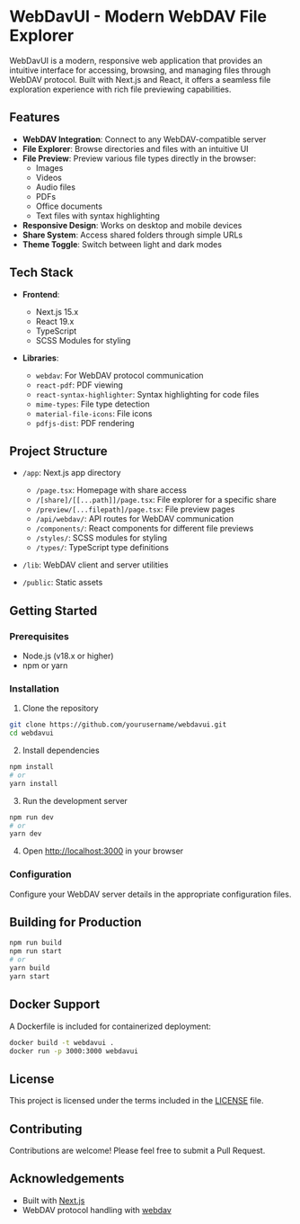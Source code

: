 # WebDavUI - Modern WebDAV File Explorer

WebDavUI is a modern, responsive web application that provides an intuitive interface for accessing, browsing, and managing files through WebDAV protocol. Built with Next.js and React, it offers a seamless file exploration experience with rich file previewing capabilities.

## Features

- **WebDAV Integration**: Connect to any WebDAV-compatible server
- **File Explorer**: Browse directories and files with an intuitive UI
- **File Preview**: Preview various file types directly in the browser:
  - Images
  - Videos
  - Audio files
  - PDFs
  - Office documents
  - Text files with syntax highlighting
- **Responsive Design**: Works on desktop and mobile devices
- **Share System**: Access shared folders through simple URLs
- **Theme Toggle**: Switch between light and dark modes

## Tech Stack

- **Frontend**:
  - Next.js 15.x
  - React 19.x
  - TypeScript
  - SCSS Modules for styling

- **Libraries**:
  - `webdav`: For WebDAV protocol communication
  - `react-pdf`: PDF viewing
  - `react-syntax-highlighter`: Syntax highlighting for code files
  - `mime-types`: File type detection
  - `material-file-icons`: File icons
  - `pdfjs-dist`: PDF rendering

## Project Structure

- `/app`: Next.js app directory
  - `/page.tsx`: Homepage with share access
  - `/[share]/[[...path]]/page.tsx`: File explorer for a specific share
  - `/preview/[...filepath]/page.tsx`: File preview pages
  - `/api/webdav/`: API routes for WebDAV communication
  - `/components/`: React components for different file previews
  - `/styles/`: SCSS modules for styling
  - `/types/`: TypeScript type definitions

- `/lib`: WebDAV client and server utilities
- `/public`: Static assets 

## Getting Started

### Prerequisites

- Node.js (v18.x or higher)
- npm or yarn

### Installation

1. Clone the repository
```bash
git clone https://github.com/yourusername/webdavui.git
cd webdavui
```

2. Install dependencies
```bash
npm install
# or
yarn install
```

3. Run the development server
```bash
npm run dev
# or
yarn dev
```

4. Open [http://localhost:3000](http://localhost:3000) in your browser

### Configuration

Configure your WebDAV server details in the appropriate configuration files.

## Building for Production

```bash
npm run build
npm run start
# or
yarn build
yarn start
```

## Docker Support

A Dockerfile is included for containerized deployment:

```bash
docker build -t webdavui .
docker run -p 3000:3000 webdavui
```

## License

This project is licensed under the terms included in the [LICENSE](LICENSE) file.

## Contributing

Contributions are welcome! Please feel free to submit a Pull Request.

## Acknowledgements

- Built with [Next.js](https://nextjs.org/)
- WebDAV protocol handling with [webdav](https://www.npmjs.com/package/webdav)
